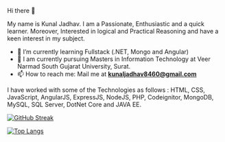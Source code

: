 Hi there 👋

My name is Kunal Jadhav. I am a Passionate, Enthusiastic and a quick learner. Moreover, Interested in logical and Practical Reasoning and have a keen interest in my subject.

- 🌱 I’m currently learning Fullstack (.NET, Mongo and Angular)
- 👯 I am currently pursuing Masters in Information Technology at Veer Narmad South Gujarat University, Surat.
- 📫 How to reach me:
  Mail me at **kunaljadhav8460@gmail.com**

I have worked with some of the Technologies as follows : HTML, CSS, JavaScript, AngularJS, ExpressJS, NodeJS, PHP, Codeignitor, MongoDB, MySQL, SQL Server, DotNet Core and JAVA EE.

 [![GitHub Streak](http://github-readme-streak-stats.herokuapp.com?user=Kunal8460&theme=dark&border_radius=4.6&background=0d1117)](https://git.io/streak-stats)

<!--![Kunal's GitHub stats](https://github-readme-stats.vercel.app/api?username=Kunal8460&theme=github_dark&show_icons=true) -->

[![Top Langs](https://github-readme-stats.vercel.app/api/top-langs/?username=Kunal8460&layout=compact&theme=github_dark&background=0d1117)](https://github.com/Kunal8460/github-readme-stats) 
